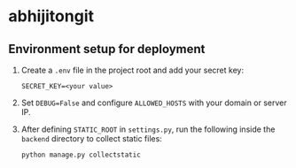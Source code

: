 # abhijitongit

## Environment setup for deployment

1. Create a `.env` file in the project root and add your secret key:

   ```env
   SECRET_KEY=<your value>
   ```
 
2. Set `DEBUG=False` and configure `ALLOWED_HOSTS` with your domain or server IP.

3. After defining `STATIC_ROOT` in `settings.py`, run the following inside the `backend` directory to collect static files:

   ```bash
   python manage.py collectstatic
   ```
